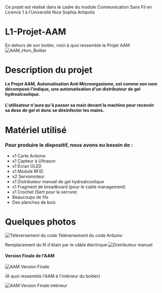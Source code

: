 Ce projet est réalisé dans le cadre du module Communication Sans Fil en Licence 1 à l’Université Nice Sophia Antipolis

# L1-Projet-AAM
En dehors de son boitier, voici à quoi ressemble le Projet AAM
![AAM_Hors_Boitier](https://media.discordapp.net/attachments/980259157657661531/980261302511480843/unknown.png?width=600&height=400)

# Description du projet 

#### Le Projet AAM, Automatisation Anti Microorganisme, est comme son nom décomposé l'indique, une automatisation d'un distributeur de gel hydroalcoolique.
#### L'utilisateur n'aura qu'à passer sa main devant la machine pour recevoir sa dose de gel et donc se désinfecter les mains.


# Matériel utilisé
### Pour produire le dispositif, nous avons eu besoin de :
- x1 Carte Arduino
- x1 Capteur à Ultrason
- x1 Écran OLED 
- x1 Module RFID 
- x2 Servomoteur
- x1 Distributeur manuel de gel hydroalcoolique
- x1 Fragment de breadboard (pour le cable management)
- x1 Crochet (Sert pour la serrure)
- Beaucoups de fils
- Des planches de bois 


# Quelques photos 
![Téléversement du code](https://media.discordapp.net/attachments/980259157657661531/980486216111763526/20220524_150814.jpg?width=407&height=376)
Téléversement du code Arduino


Remplacement du fil d'étain par le câble électrique
![Distributeur manuel](https://media.discordapp.net/attachments/980259157657661531/980486216795439144/20220524_150803.jpg?width=507&height=476)

#### Version Finale de l'AAM
![AAM Version Finale](https://media.discordapp.net/attachments/980259157657661531/980490331420246066/unknown.png?width=476&height=444)

(À quoi ressemble l'AAM à l'intérieur du boitier)

![AAM Version Finale intérieur](https://media.discordapp.net/attachments/980259157657661531/980517379664642088/unknown.png?width=407&height=476)
